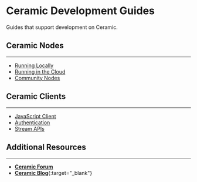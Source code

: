 # **Ceramic Development Guides**

Guides that support development on Ceramic.

## **Ceramic Nodes**
---

-  [Running Locally](../build/cli/installation.md)
-  [Running in the Cloud](../run/nodes/nodes.md)
-  [Community Nodes](../run/nodes/available.md)

## **Ceramic Clients**
---

-  [JavaScript Client](../reference/core-clients/ceramic-http.md)
-  [Authentication](../reference/core-clients/did-jsonrpc.md)
-  [Stream APIs](../reference/stream-programs/tile-document.md)


## **Additional Resources**
---

- [**Ceramic Forum**](https://forum.ceramic.network)
- [**Ceramic Blog**](https://blog.ceramic.network){:target="\_blank"}

